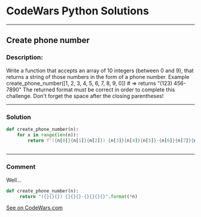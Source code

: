 # CodeWars Python Solutions

---

## Create phone number



### Description:

Write a function that accepts an array of 10 integers (between 0 and 9), that returns a string of those numbers in
the form of a phone number.
Example
create_phone_number([1, 2, 3, 4, 5, 6, 7, 8, 9, 0]) # => returns "(123) 456-7890"
The returned format must be correct in order to complete this challenge.
Don't forget the space after the closing parentheses!

---


### Solution


```python
def create_phone_number(n):
    for x in range(len(n)):
        return f"({n[0]}{n[1]}{n[2]}) {n[3]}{n[4]}{n[5]}-{n[6]}{n[7]}{n[8]}{n[9]}"
        
```

---
### Comment

Well...
```python
def create_phone_number(n):
     return "({}{}{}) {}{}{}-{}{}{}{}".format(*n)
```



[See on CodeWars.com](https://www.codewars.com/users/ITRonin)
